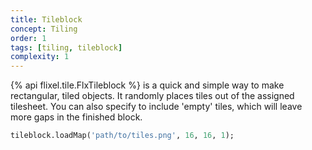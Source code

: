 ```yaml
---
title: Tileblock
concept: Tiling
order: 1
tags: [tiling, tileblock]
complexity: 1
---
```

{% api flixel.tile.FlxTileblock %} is a quick and simple way to make rectangular, tiled objects. It randomly places tiles out of the assigned tilesheet. You can also specify to include 'empty' tiles, which will leave more gaps in the finished block.

```haxe
tileblock.loadMap('path/to/tiles.png', 16, 16, 1);
```
